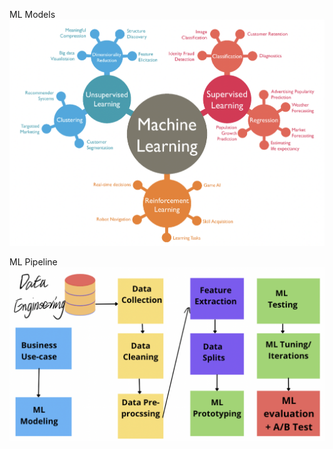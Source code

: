 
ML Models 
![ML](EEP-596_Adv-Intro-ML/Image/ML_overlook.png)


ML Pipeline
![ML_pipeline](EEP-596_Adv-Intro-ML/Image/ML_pipeline.png)